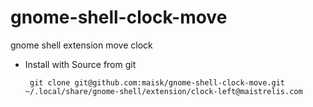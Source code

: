 # gnome-shell-clock-move
gnome shell extension move clock


* Install with Source from git
  ```
   git clone git@github.com:maisk/gnome-shell-clock-move.git    ~/.local/share/gnome-shell/extension/clock-left@maistrelis.com

  ```

